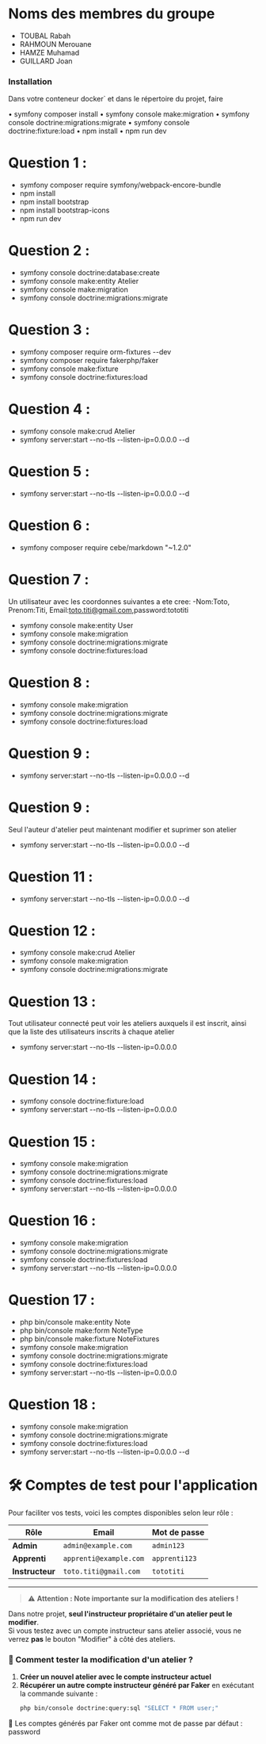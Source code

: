 
# Noms des membres du groupe

- TOUBAL Rabah
- RAHMOUN Merouane
- HAMZE Muhamad
- GUILLARD Joan

### Installation

Dans votre conteneur docker` et dans le répertoire du projet, faire

• symfony composer install
• symfony console make:migration
• symfony console doctrine:migrations:migrate
• symfony console doctrine:fixture:load
• npm install
• npm run dev

# Question 1 :

- symfony composer require symfony/webpack-encore-bundle
- npm install
- npm install bootstrap
- npm install bootstrap-icons
- npm run dev

# Question 2 :

- symfony console doctrine:database:create
- symfony console make:entity Atelier
- symfony console make:migration
- symfony console doctrine:migrations:migrate

# Question 3 :

- symfony composer require orm-fixtures --dev
- symfony composer require fakerphp/faker
- symfony console make:fixture
- symfony console doctrine:fixtures:load

# Question 4 :

- symfony console make:crud Atelier
- symfony server:start --no-tls --listen-ip=0.0.0.0 --d

# Question 5 :

- symfony server:start --no-tls --listen-ip=0.0.0.0 --d

# Question 6 :

- symfony composer require cebe/markdown "~1.2.0"

# Question 7 :

Un utilisateur avec les coordonnes suivantes a ete cree:
-Nom:Toto, Prenom:Titi, Email:toto.titi@gmail.com,password:tototiti

- symfony console make:entity User
- symfony console make:migration
- symfony console doctrine:migrations:migrate
- symfony console doctrine:fixtures:load

# Question 8 :

- symfony console make:migration
- symfony console doctrine:migrations:migrate
- symfony console doctrine:fixtures:load

# Question 9 :

- symfony server:start --no-tls --listen-ip=0.0.0.0 --d

# Question 9 :

Seul l'auteur d'atelier peut maintenant modifier et suprimer son atelier

- symfony server:start --no-tls --listen-ip=0.0.0.0 --d

# Question 11 :

- symfony server:start --no-tls --listen-ip=0.0.0.0 --d

# Question 12 :

- symfony console make:crud Atelier
- symfony console make:migration
- symfony console doctrine:migrations:migrate

# Question 13 :

Tout utilisateur connecté peut voir les ateliers auxquels il est inscrit, ainsi que la liste des utilisateurs inscrits à chaque atelier

- symfony server:start --no-tls --listen-ip=0.0.0.0

# Question 14 :

- symfony console doctrine:fixture:load
- symfony server:start --no-tls --listen-ip=0.0.0.0

# Question 15 :
- symfony console make:migration
- symfony console doctrine:migrations:migrate
- symfony console doctrine:fixtures:load
- symfony server:start --no-tls --listen-ip=0.0.0.0

# Question 16 :
- symfony console make:migration
- symfony console doctrine:migrations:migrate
- symfony console doctrine:fixtures:load
- symfony server:start --no-tls --listen-ip=0.0.0.0

# Question 17 :
- php bin/console make:entity Note
- php bin/console make:form NoteType
- php bin/console make:fixture NoteFixtures
- symfony console make:migration
- symfony console doctrine:migrations:migrate
- symfony console doctrine:fixtures:load
- symfony server:start --no-tls --listen-ip=0.0.0.0

# Question 18 :
- symfony console make:migration
- symfony console doctrine:migrations:migrate
- symfony console doctrine:fixtures:load
- symfony server:start --no-tls --listen-ip=0.0.0.0 --d



# 🛠️ Comptes de test pour l'application

Pour faciliter vos tests, voici les comptes disponibles selon leur rôle :

| Rôle          | Email                  | Mot de passe   |
|--------------|------------------------|---------------|
| **Admin**    | `admin@example.com`    | `admin123`    |
| **Apprenti** | `apprenti@example.com` | `apprenti123` |
| **Instructeur** | `toto.titi@gmail.com` | `tototiti` |

---

> ⚠ **Attention : Note importante sur la modification des ateliers !**

Dans notre projet, **seul l'instructeur propriétaire d'un atelier peut le modifier**.  
Si vous testez avec un compte instructeur sans atelier associé, vous ne verrez **pas** le bouton "Modifier" à côté des ateliers.

### 📌 Comment tester la modification d'un atelier ?
1. **Créer un nouvel atelier avec le compte instructeur actuel**
2. **Récupérer un autre compte instructeur généré par Faker** en exécutant la commande suivante :
   ```bash
   php bin/console doctrine:query:sql "SELECT * FROM user;"
🔑 Les comptes générés par Faker ont comme mot de passe par défaut : password
